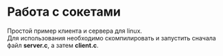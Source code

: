 # Работа с сокетами
Простой пример клиента и сервера для linux. <br>
Для использования необходимо скомпилировать и запустить сначала файл <b>server.c</b>, а затем <b>client.c</b>.
